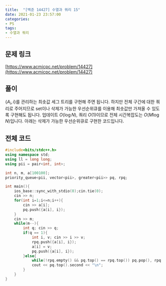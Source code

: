 ```yaml
---
title:  "[백준 14427] 수열과 쿼리 15"
date: 2021-01-23 23:57:00
categories: 
- PS
tags:
- 수열과 쿼리
---
```


## 문제 링크
[https://www.acmicpc.net/problem/14427](https://www.acmicpc.net/problem/14427)

## 풀이

$\{A_i, i\}$를 관리하는 최솟값 세그 트리를 구현해 주면 됩니다. 하지만 전체 구간에 대한 쿼리로 주어지므로 set이나 삭제가 가능한 우선순위큐를 이용해 최솟값만 가져올 수 있도록 구현해도 됩니다. 업데이트 $O(\log N)$, 쿼리 $O(1)$이므로 전체 시간복잡도는 $O(M \log N)$입니다. 아래는 삭제가 가능한 우선순위큐로 구현한 코드입니다.



## 전체 코드

```cpp
#include<bits/stdc++.h>
using namespace std;
using ll = long long;
using pii = pair<int, int>;

int n, m, a[100100];
priority_queue<pii, vector<pii>, greater<pii>> pq, rpq;

int main(){
    ios_base::sync_with_stdio(0);cin.tie(0);
    cin >> n;
    for(int i=1;i<=n;i++){
        cin >> a[i];
        pq.push({a[i], i});
    }
    cin >> m;
    while(m--){
        int q; cin >> q;
        if(q == 1){
            int i, v; cin >> i >> v;
            rpq.push({a[i], i});
            a[i] = v;
            pq.push({a[i], i});
        }else{
            while(!rpq.empty() && pq.top() == rpq.top()) pq.pop(), rpq.pop();
            cout << pq.top().second << "\n";
        }
    }
}
```
